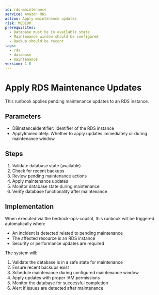 ```yaml
---
id: rds-maintenance
service: Amazon RDS
action: Apply maintenance updates
risk: MEDIUM
prerequisites:
  - Database must be in available state
  - Maintenance window should be configured
  - Backup should be recent
tags:
  - rds
  - database
  - maintenance
version: 1.0
---
```


# Apply RDS Maintenance Updates

This runbook applies pending maintenance updates to an RDS instance.

## Parameters

- DBInstanceIdentifier: Identifier of the RDS instance
- ApplyImmediately: Whether to apply updates immediately or during maintenance window

## Steps

1. Validate database state (available)
2. Check for recent backups
3. Review pending maintenance actions
4. Apply maintenance updates
5. Monitor database state during maintenance
6. Verify database functionality after maintenance

## Implementation

When executed via the bedrock-ops-copilot, this runbook will be triggered automatically when:

- An incident is detected related to pending maintenance
- The affected resource is an RDS instance
- Security or performance updates are required

The system will:

1. Validate the database is in a safe state for maintenance
2. Ensure recent backups exist
3. Schedule maintenance during configured maintenance window
4. Apply updates with proper IAM permissions
5. Monitor the database for successful completion
6. Alert if issues are detected after maintenance
